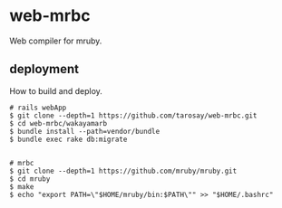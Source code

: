 # web-mrbc

Web compiler for mruby.

## deployment

How to build and deploy.

```
# rails webApp
$ git clone --depth=1 https://github.com/tarosay/web-mrbc.git
$ cd web-mrbc/wakayamarb
$ bundle install --path=vendor/bundle
$ bundle exec rake db:migrate


# mrbc
$ git clone --depth=1 https://github.com/mruby/mruby.git
$ cd mruby
$ make
$ echo "export PATH=\"$HOME/mruby/bin:$PATH\"" >> "$HOME/.bashrc"
```
